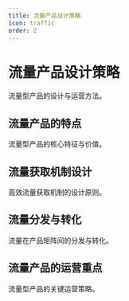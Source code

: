 ```yaml
---
title: 流量产品设计策略
icon: traffic
order: 2
---
```


# 流量产品设计策略

流量型产品的设计与运营方法。

## 流量产品的特点

流量型产品的核心特征与价值。

## 流量获取机制设计

高效流量获取机制的设计原则。

## 流量分发与转化

流量在产品矩阵间的分发与转化。

## 流量产品的运营重点

流量型产品的关键运营策略。


